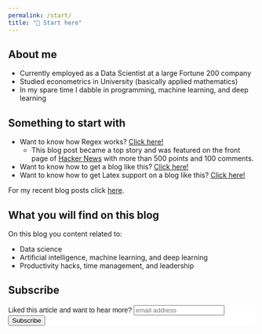 ```yaml
---
permalink: /start/
title: "🎯 Start here"
---
```


## About me

- Currently employed as a Data Scientist at a large Fortune 200 company
- Studied econometrics in University (basically applied mathematics)
- In my spare time I dabble in programming, machine learning, and deep learning

## Something to start with

- Want to know how Regex works? [Click here!](https://www.janmeppe.com/blog/regex-for-noobs/)
    - This blog post became a top story and was featured on the front page of [Hacker News](https://news.ycombinator.com/item?id=20608032) with more than 500 points and 100 comments. 
- Want to know how to get a blog like this? [Click here!](http://www.janmeppe.com/blog/How-to-add-mathjax-to-minimal-mistakes/)
- Want to know how to get Latex support on a blog like this? [Click here!](http://www.janmeppe.com/blog/How-to-add-mathjax-to-minimal-mistakes/)

For my recent blog posts click [here](http://www.janmeppe.com/posts/).

## What you will find on this blog

On this blog you content related to:
- Data science
- Artificial intelligence, machine learning, and deep learning
- Productivity hacks, time management, and leadership

## Subscribe

<!-- Begin Mailchimp Signup Form -->
<link href="//cdn-images.mailchimp.com/embedcode/horizontal-slim-10_7.css" rel="stylesheet" type="text/css">
<style type="text/css">
	#mc_embed_signup{background:#fff; clear:left; font:14px Helvetica,Arial,sans-serif; width:100%;}
	/* Add your own Mailchimp form style overrides in your site stylesheet or in this style block.
	   We recommend moving this block and the preceding CSS link to the HEAD of your HTML file. */
</style>
<div id="mc_embed_signup">
<form action="https://gmail.us3.list-manage.com/subscribe/post?u=92fe86c389878585bc87837e8&amp;id=50543deff9" method="post" id="mc-embedded-subscribe-form" name="mc-embedded-subscribe-form" class="validate" target="_blank" novalidate>
    <div id="mc_embed_signup_scroll">
	<label for="mce-EMAIL">Liked this article and want to hear more?</label>
	<input type="email" value="" name="EMAIL" class="email" id="mce-EMAIL" placeholder="email address" required>
    <!-- real people should not fill this in and expect good things - do not remove this or risk form bot signups-->
    <div style="position: absolute; left: -5000px;" aria-hidden="true"><input type="text" name="b_92fe86c389878585bc87837e8_50543deff9" tabindex="-1" value=""></div>
    <div class="clear"><input type="submit" value="Subscribe" name="subscribe" id="mc-embedded-subscribe" class="button"></div>
    </div>
</form>
</div>

<!--End mc_embed_signup-->
